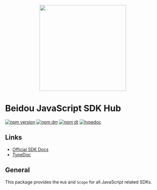 <p align="center">
  <a href="https://beidou.io" target="_blank" align="center">
    <img src="https://beidou-brand.storage.googleapis.com/beidou-logo-black.png" width="280">
  </a>
  <br />
</p>

# Beidou JavaScript SDK Hub

[![npm version](https://img.shields.io/npm/v/@beidou/hub.svg)](https://www.npmjs.com/package/@beidou/hub)
[![npm dm](https://img.shields.io/npm/dm/@beidou/hub.svg)](https://www.npmjs.com/package/@beidou/hub)
[![npm dt](https://img.shields.io/npm/dt/@beidou/hub.svg)](https://www.npmjs.com/package/@beidou/hub)
[![typedoc](https://img.shields.io/badge/docs-typedoc-blue.svg)](http://getbeidou.github.io/beidou-javascript/)

## Links

- [Official SDK Docs](https://docs.beidou.io/quickstart/)
- [TypeDoc](http://getbeidou.github.io/beidou-javascript/)

## General

This package provides the `Hub` and `Scope` for all JavaScript related SDKs.
